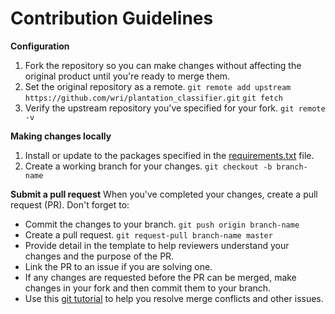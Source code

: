 # Contribution Guidelines

**Configuration**  
1. Fork the repository so you can make changes without affecting the original product until you're ready to merge them.
2. Set the original repository as a remote.
`git remote add upstream https://github.com/wri/plantation_classifier.git`
`git fetch`
3. Verify the upstream repository you've specified for your fork.
`git remote -v`

**Making changes locally**  
1. Install or update to the packages specified in the [requirements.txt](https://github.com/wri/plantation_classifier/blob/master/requirements.txt) file.
2. Create a working branch for your changes.
`git checkout -b branch-name`

**Submit a pull request**
When you've completed your changes, create a pull request (PR). Don't forget to:
* Commit the changes to your branch. 
`git push origin branch-name`
* Create a pull request.
`git request-pull branch-name master`
* Provide detail in the template to help reviewers understand your changes and the purpose of the PR.
* Link the PR to an issue if you are solving one.
* If any changes are requested before the PR can be merged, make changes in your fork and then commit them to your branch.
* Use this [git tutorial](https://github.com/skills/resolve-merge-conflicts) to help you resolve merge conflicts and other issues.